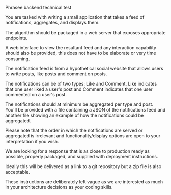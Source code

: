 Phrasee backend technical test



You are tasked with writing a small application that takes a feed of notifications, aggregates, and displays them.

The algorithm should be packaged in a web server that exposes appropriate endpoints.

A web interface to view the resultant feed and any interaction capability should also be provided, this does not have to be elaborate or very time consuming.



The notification feed is from a hypothetical social website that allows users to write posts, like posts and comment on posts.

The notifications can be of two types: Like and Comment. Like indicates that one user liked a user's post and Comment indicates that one user commented on a user's post.



The notifications should at minimum be aggregated per type and post. You'll be provided with a file containing a JSON of the notifications feed and another file showing an example of how the notifications could be aggregated.

Please note that the order in which the notifications are served or aggregated is irrelevant and functionality/display options are open to your interpretation if you wish.



We are looking for a response that is as close to production ready as possible, properly packaged, and supplied with deployment instructions.

Ideally this will be delivered as a link to a git repository but a zip file is also acceptable.



These instructions are deliberately left vague as we are interested as much in your architecture decisions as your coding skills.
